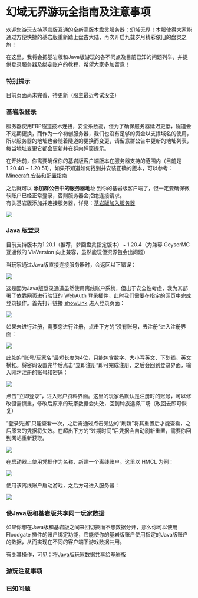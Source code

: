 # 幻域无界游玩全指南及注意事项
欢迎您游玩支持基岩版互通的全新高版本盘灵服务器：幻域无界！本服使得大家能通过方便快捷的基岩版重新踏上盘古大陆，再次开启九载岁月精彩依旧的盘灵之旅！

在这里，我将会把基岩版和Java版游玩的各不同点及目前已知的问题列举，并提供登录服务器及绑定账户的教程，希望大家多加留意！

### 特别提示

目前页面尚未完善，待更新（服主最近考试没空）

### 基岩版登录

服务器使用FRP隧道技术连接，安全系数高，但为了确保服务器延迟更低，隧道会不定期更换，而作为一个初创服务器，我们也没有足够的资金以支撑域名的使用，所以服务器的地址也会随着隧道的更换而变更，请留意群公告中更新的地址列表，每当地址变更它都会更新并在群内弹窗提示。

在开始前，你需要确保你的基岩版客户端版本在服务器支持的范围内（目前是1.20.40 ~ 1.20.51），如果不知道如何找到并安装正确的版本，可以参考：[Minecraft 安装和配置指南](./../1919810/MCGuide/)

之后就可以 **添加群公告中的服务器地址** 到你的基岩版客户端了，但一定要确保微软账户已经正常登录，否则服务器会拒绝连接请求。\
有关基岩版添加并连接服务器，详见：[基岩版加入服务器](./../1919810/MCGuide/connect/bedrock.js)

![](./resources/1.webp)

### Java 版登录

目前支持版本为1.20.1（推荐，梦回盘灵指定版本）~ 1.20.4（为兼容 GeyserMC 互通做的 ViaVersion 向上兼容，虽然能玩但资源包会出问题）

当玩家通过Java版直接连接服务器时，会返回以下错误：

![](./documents/JERefused.webp)

这是因为Java版登录通道虽然使用离线账户系统，但出于安全性考虑，我为其部署了依靠网页进行验证的 WebAuth 登录插件，此时我们需要在指定的网页中完成登录操作。首先打开链接 [showLink](fantasy-continent-unbounded/login) 进入登录页面：

![](./documents/JELogin1.webp)

如果未进行注册，需要您进行注册，点击下方的“没有账号，去注册”进入注册界面：

![](./documents/JELogin2.webp)

此处的“账号/玩家名”最短长度为4位，只能包含数字、大小写英文、下划线、英文横杠。将密码设置完毕后点击“立即注册”即可完成注册，之后会回到登录界面，输入刚才注册的账号和密码：

![](./documents/JELogin3.webp)

点击“立即登录”，进入账户资料界面。这里的玩家名默认是注册时的账号，可以修改但需慎重，修改后原来的玩家数据会失效，回到种族选择广场（改回去即可恢复）

“登录凭据”只能查看一次，之后需通过点击旁边的“刷新”将其重置后才能查看，之后原来的凭据将失效。在超出下方的“过期时间”后凭据会自动刷新重置，需要你回到网站重新获取。

![](./documents/JELogin4.webp)

在启动器上使用凭据作为名称，新建一个离线账户。这里以 HMCL 为例：

![](./documents/JELogin5.webp)

使用该离线账户启动游戏，之后方可进入服务器：

![](./documents/JELogin7.webp)

### 使Java版和基岩版共享同一玩家数据

如果你想在Java版和基岩版之间来回切换而不想数据分开，那么你可以使用 Floodgate 插件的账户绑定功能，它能使你的基岩版账户使用指定的Java版账户的数据，从而实现在不同的客户端下游戏数据共用。

有关其操作，可见：[将Java版玩家数据共享给基岩版](./documents/linkaccount.md)

### 游玩注意事项



### 已知问题



